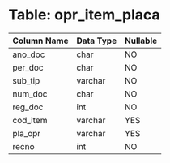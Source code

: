 # Table: opr_item_placa

| Column Name | Data Type | Nullable |
|-------------|-----------|----------|
| ano_doc | char | NO |
| per_doc | char | NO |
| sub_tip | varchar | NO |
| num_doc | char | NO |
| reg_doc | int | NO |
| cod_item | varchar | YES |
| pla_opr | varchar | YES |
| recno | int | NO |
